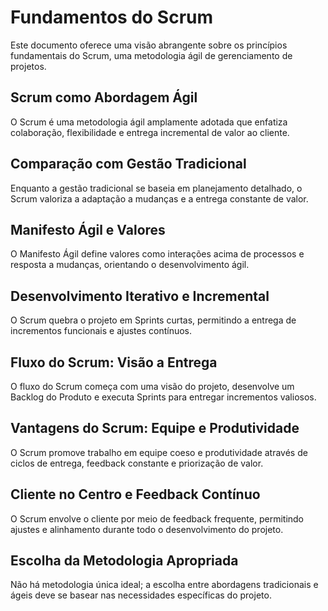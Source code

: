 # Fundamentos do Scrum

Este documento oferece uma visão abrangente sobre os princípios fundamentais do Scrum, uma metodologia ágil de gerenciamento de projetos.

## Scrum como Abordagem Ágil

O Scrum é uma metodologia ágil amplamente adotada que enfatiza colaboração, flexibilidade e entrega incremental de valor ao cliente.

## Comparação com Gestão Tradicional

Enquanto a gestão tradicional se baseia em planejamento detalhado, o Scrum valoriza a adaptação a mudanças e a entrega constante de valor.

## Manifesto Ágil e Valores

O Manifesto Ágil define valores como interações acima de processos e resposta a mudanças, orientando o desenvolvimento ágil.

## Desenvolvimento Iterativo e Incremental

O Scrum quebra o projeto em Sprints curtas, permitindo a entrega de incrementos funcionais e ajustes contínuos.

## Fluxo do Scrum: Visão a Entrega

O fluxo do Scrum começa com uma visão do projeto, desenvolve um Backlog do Produto e executa Sprints para entregar incrementos valiosos.

## Vantagens do Scrum: Equipe e Produtividade

O Scrum promove trabalho em equipe coeso e produtividade através de ciclos de entrega, feedback constante e priorização de valor.

## Cliente no Centro e Feedback Contínuo

O Scrum envolve o cliente por meio de feedback frequente, permitindo ajustes e alinhamento durante todo o desenvolvimento do projeto.

## Escolha da Metodologia Apropriada

Não há metodologia única ideal; a escolha entre abordagens tradicionais e ágeis deve se basear nas necessidades específicas do projeto.
